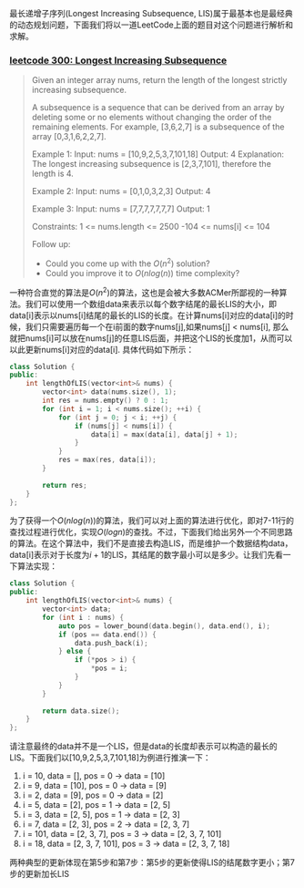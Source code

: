 最长递增子序列(Longest Increasing Subsequence, LIS)属于最基本也是最经典的动态规划问题，下面我们将以一道LeetCode上面的题目对这个问题进行解析和求解。

<!-- more -->

### [leetcode 300: Longest Increasing Subsequence](https://leetcode.com/problems/longest-increasing-subsequence/)

> Given an integer array nums, return the length of the longest strictly increasing subsequence.
> 
> A subsequence is a sequence that can be derived from an array by deleting some or no elements without changing the order of the remaining elements. For example, [3,6,2,7] is a subsequence of the array [0,3,1,6,2,2,7].
> 
> 
> Example 1:
> Input: nums = [10,9,2,5,3,7,101,18]
> Output: 4
> Explanation: The longest increasing subsequence is [2,3,7,101], therefore the length is 4.
> 
> Example 2:
> Input: nums = [0,1,0,3,2,3]
> Output: 4
> 
> Example 3:
> Input: nums = [7,7,7,7,7,7,7]
> Output: 1
>  
> 
> Constraints:
> 1 <= nums.length <= 2500
> -104 <= nums[i] <= 104
>  
> 
> Follow up:
> - Could you come up with the $O(n^2)$ solution?
> - Could you improve it to $O(n log(n))$ time complexity?

一种符合直觉的算法是$O(n^2)$的算法，这也是会被大多数ACMer所鄙视的一种算法。我们可以使用一个数组data来表示以每个数字结尾的最长LIS的大小，即data[i]表示以nums[i]结尾的最长的LIS的长度。在计算nums[i]对应的data[i]的时候，我们只需要遍历每一个在i前面的数字nums[j],如果nums[j] < nums[i], 那么就把nums[i]可以放在nums[j]的任意LIS后面，并把这个LIS的长度加1，从而可以以此更新nums[i]对应的data[i]. 具体代码如下所示：
```C++
class Solution {
public:
    int lengthOfLIS(vector<int>& nums) {
        vector<int> data(nums.size(), 1);
        int res = nums.empty() ? 0 : 1;
        for (int i = 1; i < nums.size(); ++i) {
            for (int j = 0; j < i; ++j) {
                if (nums[j] < nums[i]) {
                    data[i] = max(data[i], data[j] + 1);
                }
            }
            res = max(res, data[i]);
        }
        
        return res;
    }
};
```

为了获得一个$O(n log(n))$的算法，我们可以对上面的算法进行优化，即对7-11行的查找过程进行优化，实现$O(logn)$的查找。不过，下面我们给出另外一个不同思路的算法。在这个算法中，我们不是直接去构造LIS，而是维护一个数据结构data，data[i]表示对于长度为$i+1$的LIS，其结尾的数字最小可以是多少。让我们先看一下算法实现：
```c++
class Solution {
public:
    int lengthOfLIS(vector<int>& nums) {
        vector<int> data;
        for (int i : nums) {
            auto pos = lower_bound(data.begin(), data.end(), i);
            if (pos == data.end()) {
                data.push_back(i);
            } else {
                if (*pos > i) {
                    *pos = i;
                }
            }
        }
        
        return data.size();
    }
};
```
请注意最终的data并不是一个LIS，但是data的长度却表示可以构造的最长的LIS。下面我们以[10,9,2,5,3,7,101,18]为例进行推演一下：
1. i = 10, data = [], pos = 0 -> data = [10]
2. i = 9, data = [10], pos = 0 -> data = [9]
3. i = 2, data = [9], pos = 0 -> data = [2]
4. i = 5, data = [2], pos = 1 -> data = [2, 5]
5. i = 3, data = [2, 5], pos = 1 -> data = [2, 3]
6. i = 7, data = [2, 3], pos = 2 -> data = [2, 3, 7]
7. i = 101, data = [2, 3, 7], pos = 3 -> data = [2, 3, 7, 101]
8. i = 18, data = [2, 3, 7, 101], pos = 3 -> data = [2, 3, 7, 18]

两种典型的更新体现在第5步和第7步：第5步的更新使得LIS的结尾数字更小；第7步的更新加长LIS
